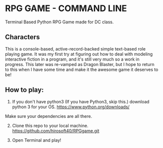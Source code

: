 # RPG GAME - COMMAND LINE
Terminal Based Python RPG Game made for DC class.

## Characters

This is a console-based, active-record-backed simple text-based role playing game. It was my first try at figuring out how to deal with modeling interactive fiction in a program, and it's still very much so a work in progress. This later was re-vamped as Dragon Blaster, but I hope to return to this when I have some time and make it the awesome game it deserves to be!

## How to play:
1. If you don't have python3 (If you have Python3, skip this.)
download python 3 for your OS.
https://www.python.org/downloads/

Make sure your dependencies are all there.

2. Clone this repo to your local machine.
https://github.com/hirosoft40/RPGgame.git

3. Open Terminal and play!
